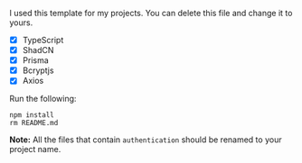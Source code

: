 I used this template for my projects. You can delete this file and change it to yours.

- [x] TypeScript
- [x] ShadCN
- [x] Prisma
- [x] Bcryptjs
- [x] Axios

Run the following:

```shell
npm install
rm README.md
```

**Note:** All the files that contain `authentication` should be renamed to your project name.
